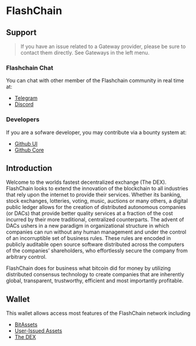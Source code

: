 # FlashChain

## Support

>If you have an issue related to a Gateway provider, please be sure to contact them directly. See Gateways in the left menu.

### Flashchain Chat
You can chat with other member of the Flashchain community in real time at:

- [Telegram](https://t.me/FlashChainDEX)
- [Discord](https://discord.gg/GsjQfAJ)

### Developers
If you are a sofware developer, you may contribute via a bounty system at:

- [Github UI](https://github.com/fengqunltd/flc_ui)
- [Github Core](https://github.com/fengqunltd/flc_core) 

## Introduction
Welcome to the worlds fastest decentralized exchange (The DEX).
FlashChain looks to extend the innovation of the blockchain to all industries
that rely upon the internet to provide their services. Whether its banking,
stock exchanges, lotteries, voting, music, auctions or many others, a digital
public ledger allows for the creation of distributed autonomous companies (or
DACs) that provide better quality services at a fraction of the cost incurred by
their more traditional, centralized counterparts. The advent of DACs ushers in a
new paradigm in organizational structure in which companies can run without any
human management and under the control of an incorruptible set of business
rules. These rules are encoded in publicly auditable open source software
distributed across the computers of the companies’ shareholders, who
effortlessly secure the company from arbitrary control.

FlashChain does for business what bitcoin did for money by utilizing distributed
consensus technology to create companies that are inherently global,
transparent, trustworthy, efficient and most importantly profitable.

## Wallet
This wallet allows access most features of the FlashChain network including

- [BitAssets](/help/assets/mpa.md)
- [User-Issued Assets](/help/assets/uia.md)
- [The DEX](/help/dex/introduction.md)
